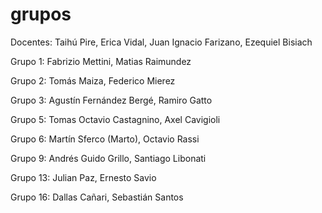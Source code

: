 # grupos

Docentes: Taihú Pire, Erica Vidal, Juan Ignacio Farizano, Ezequiel Bisiach

Grupo 1: Fabrizio Mettini, Matias Raimundez

Grupo 2: Tomás Maiza, Federico Mierez

Grupo 3: Agustín Fernández Bergé, Ramiro Gatto

Grupo 5: Tomas Octavio Castagnino, Axel Cavigioli

Grupo 6: Martín Sferco (Marto), Octavio Rassi

Grupo 9: Andrés Guido Grillo, Santiago Libonati

Grupo 13: Julian Paz, Ernesto Savio

Grupo 16: Dallas Cañari, Sebastián Santos
